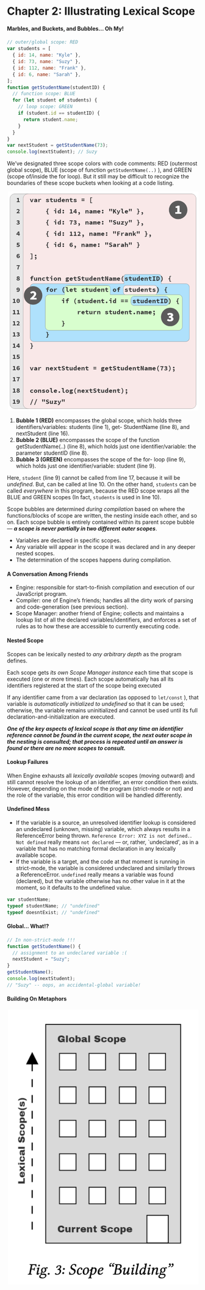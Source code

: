 # Chapter 2: Illustrating Lexical Scope

#### Marbles, and Buckets, and Bubbles... Oh My!

```jsx
// outer/global scope: RED
var students = [
  { id: 14, name: "Kyle" },
  { id: 73, name: "Suzy" },
  { id: 112, name: "Frank" },
  { id: 6, name: "Sarah" },
];
function getStudentName(studentID) {
  // function scope: BLUE
  for (let student of students) {
    // loop scope: GREEN
    if (student.id == studentID) {
      return student.name;
    }
  }
}
var nextStudent = getStudentName(73);
console.log(nextStudent); // Suzy
```

We’ve designated three scope colors with code comments: RED (outermost global scope), BLUE (scope of function `getStudentName(..)` ), and GREEN (scope of/inside the for loop). But it still may be difficult to recognize the boundaries of these scope buckets when looking at a code listing.

<p align="center">
  <img src="assets/img1.png" style="max-width:500px" />
</p>

1. **Bubble 1 (RED)** encompasses the global scope, which holds three identifiers/variables: students (line 1), get- StudentName (line 8), and nextStudent (line 16).
2. **Bubble 2 (BLUE)** encompasses the scope of the function getStudentName(..) (line 8), which holds just one identifier/variable: the parameter studentID (line 8).
3. **Bubble 3 (GREEN)** encompasses the scope of the for- loop (line 9), which holds just one identifier/variable: student (line 9).

Here, `student` (line 9) cannot be called from line 17, because it will be _undefined_. But, can be called at line 10. On the other hand, `students` can be called _everywhere_ in this program, because the RED scope wraps all the BLUE and GREEN scopes (In fact, `students` is used in line 10).

Scope bubbles are determined _during compilation_ based on where the functions/blocks of scope are written, the nesting inside each other, and so on. Each scope bubble is entirely contained within its parent scope bubble — **_a scope is never partially in two different outer scopes_**.

- Variables are declared in specific scopes.
- Any variable will appear in the scope it was declared and in any deeper nested scopes.
- The determination of the scopes happens during compilation.

#### A Conversation Among Friends

- Engine: responsible for start-to-finish compilation and execution of our JavaScript program.
- Compiler: one of Engine’s friends; handles all the dirty work of parsing and code-generation (see previous section).
- Scope Manager: another friend of Engine; collects and maintains a lookup list of all the declared variables/identifiers, and enforces a set of rules as to how these are accessible to currently executing code.

#### Nested Scope

Scopes can be lexically nested to _any arbitrary depth_ as the program defines.

Each scope gets _its own Scope Manager instance_ each time that scope is executed (one or more times). Each scope automatically has all its identifiers registered at the start of the scope being executed

If any identifier came from a var declaration (as opposed to `let/const` ), that variable is _automatically initialized to undefined_ so that it can be used; otherwise, the variable remains uninitialized and cannot be used until its full declaration-and-initialization are executed.

**_One of the key aspects of lexical scope is that any time an identifier reference cannot be found in the current scope, the next outer scope in the nesting is consulted; that process is repeated until an answer is found or there are no more scopes to consult._**

#### Lookup Failures

When Engine exhausts all _lexically available_ scopes (moving outward) and still cannot resolve the lookup of an identifier, an error condition then exists. However, depending on the mode of the program (strict-mode or not) and the role of the variable, this error condition will be handled differently.

#### Undefined Mess

- If the variable is a source, an unresolved identifier lookup is considered an undeclared (unknown, missing) variable, which always results in a ReferenceError being thrown. `Reference Error: XYZ is not defined.`. `Not defined` really means `not declared` — or, rather, `undeclared', as in a variable that has no matching formal declaration in any lexically available scope.
- If the variable is a target, and the code at that moment is running in strict-mode, the variable is considered undeclared and similarly throws a ReferenceError. `undefined` really means a variable was found (declared), but the variable otherwise has no other value in it at the moment, so it defaults to the undefined value.

```jsx
var studentName;
typeof studentName; // "undefined"
typeof doesntExist; // "undefined"
```

#### Global... What!?

```jsx
// In non-strict-mode !!!
function getStudentName() {
  // assignment to an undeclared variable :(
  nextStudent = "Suzy";
}
getStudentName();
console.log(nextStudent);
// "Suzy" -- oops, an accidental-global variable!
```

#### Building On Metaphors

<p align="center">
  <img src="assets/img2.png" style="max-width:500px" />
</p>
